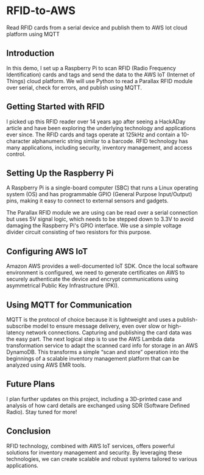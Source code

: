 # RFID-to-AWS
Read RFID cards from a serial device and publish them to AWS Iot cloud platform using MQTT

## Introduction

In this demo, I set up a Raspberry Pi to scan RFID (Radio Frequency Identification) cards and tags and send the data to the AWS IoT (Internet of Things) cloud platform. We will use Python to read a Parallax RFID module over serial, check for errors, and publish using MQTT.

## Getting Started with RFID

I picked up this RFID reader over 14 years ago after seeing a HackADay article and have been exploring the underlying technology and applications ever since. The RFID cards and tags operate at 125kHz and contain a 10-character alphanumeric string similar to a barcode. RFID technology has many applications, including security, inventory management, and access control.

## Setting Up the Raspberry Pi

A Raspberry Pi is a single-board computer (SBC) that runs a Linux operating system (OS) and has programmable GPIO (General Purpose Input/Output) pins, making it easy to connect to external sensors and gadgets.

The Parallax RFID module we are using can be read over a serial connection but uses 5V signal logic, which needs to be stepped down to 3.3V to avoid damaging the Raspberry Pi's GPIO interface. We use a simple voltage divider circuit consisting of two resistors for this purpose.

## Configuring AWS IoT

Amazon AWS provides a well-documented IoT SDK. Once the local software environment is configured, we need to generate certificates on AWS to securely authenticate the device and encrypt communications using asymmetrical Public Key Infrastructure (PKI).

## Using MQTT for Communication

MQTT is the protocol of choice because it is lightweight and uses a publish-subscribe model to ensure message delivery, even over slow or high-latency network connections. Capturing and publishing the card data was the easy part. The next logical step is to use the AWS Lambda data transformation service to adapt the scanned card info for storage in an AWS DynamoDB. This transforms a simple “scan and store” operation into the beginnings of a scalable inventory management platform that can be analyzed using AWS EMR tools.

## Future Plans

I plan further updates on this project, including a 3D-printed case and analysis of how card details are exchanged using SDR (Software Defined Radio). Stay tuned for more!

## Conclusion

RFID technology, combined with AWS IoT services, offers powerful solutions for inventory management and security. By leveraging these technologies, we can create scalable and robust systems tailored to various applications.
